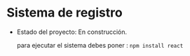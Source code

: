 <h1>Sistema de registro</h1>

- Estado del proyecto: En construcción.

  para ejecutar el sistema debes poner :
  ```npm install react```
